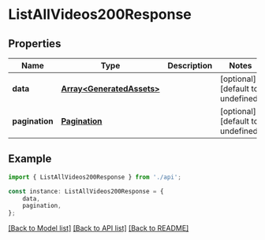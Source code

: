 # ListAllVideos200Response


## Properties

Name | Type | Description | Notes
------------ | ------------- | ------------- | -------------
**data** | [**Array&lt;GeneratedAssets&gt;**](GeneratedAssets.md) |  | [optional] [default to undefined]
**pagination** | [**Pagination**](Pagination.md) |  | [optional] [default to undefined]

## Example

```typescript
import { ListAllVideos200Response } from './api';

const instance: ListAllVideos200Response = {
    data,
    pagination,
};
```

[[Back to Model list]](../README.md#documentation-for-models) [[Back to API list]](../README.md#documentation-for-api-endpoints) [[Back to README]](../README.md)
